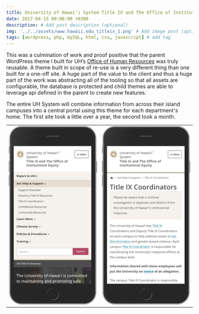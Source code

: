 ```yaml
---
title: University of Hawaiʻi System Title IX and The Office of Institutional Equity
date: 2017-04-15 00:00:00 +0300
description: # Add post description (optional)
img: '../../assets/www.hawaii.edu_titleix_1.png' # Add image post (optional)
tags: [wordpress, php, mySQL, html, css, javascript] # add tag
---
```


This was a culmination of work and proof positive that the parent WordPress theme I built for UH’s [Office of Human Resources](/uh-office-of-human-resources/) was truly reusable. A theme built in scope of re-use is a very different thing than one built for a one-off site. A huge part of the value to the client and thus a huge part of the work was abstracting all of the tooling so that all assets are configurable, the database is protected and child themes are able to leverage api defined in the parent to create new features.

The entire UH System will combine information from across their island campuses into a central portal using this theme for each department's home. The first site took a little over a year, the second took a month.

|                                                                                               |                                                                                                                |
| --------------------------------------------------------------------------------------------- | -------------------------------------------------------------------------------------------------------------- |
| ![Title IX and The Office of Institutional Equity](../../assets/www.hawaii.edu_titleix_2.png) | ![Title IX and The Office of Institutional Equity](../../assets/www.hawaii.edu_titleix_help_coordinator_2.png) |
